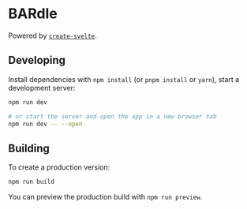 # BARdle

Powered by [`create-svelte`](https://github.com/sveltejs/kit/tree/master/packages/create-svelte).

## Developing

Install dependencies with `npm install` (or `pnpm install` or `yarn`), start a development server:

```bash
npm run dev

# or start the server and open the app in a new browser tab
npm run dev -- --open
```

## Building

To create a production version:

```bash
npm run build
```

You can preview the production build with `npm run preview`.
